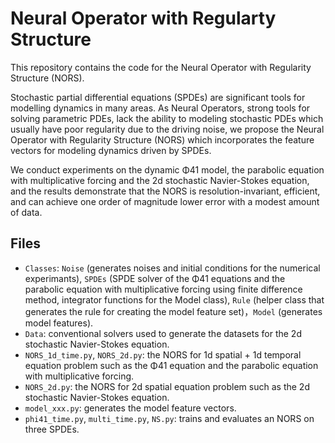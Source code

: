 # Neural Operator with Regularty Structure

This repository contains the code for the Neural Operator with Regularity Structure (NORS). 

Stochastic partial differential equations (SPDEs) are significant tools for modelling dynamics in many areas.  As Neural Operators, strong tools for solving parametric PDEs, lack the ability to modeling stochastic PDEs which usually have poor regularity due to the driving noise, we propose the Neural Operator with Regularity Structure (NORS) which incorporates the feature vectors for modeling dynamics driven by SPDEs. 

We conduct experiments on the dynamic Φ41 model, the parabolic equation with multiplicative forcing and the 2d stochastic Navier-Stokes equation, and the results demonstrate that the NORS is resolution-invariant, efficient, and can achieve one order of magnitude lower error with a modest amount of data.

## Files

- `Classes`: `Noise` (generates noises and initial conditions for the numerical experimants), `SPDEs` (SPDE solver of the Φ41 equations and the parabolic equation with multiplicative forcing using finite difference method, integrator functions for the Model class), `Rule` (helper class that generates the rule for creating the model feature set)，`Model` (generates model features).
- `Data`: conventional solvers used to generate the datasets for the 2d stochastic Navier-Stokes equation.
- `NORS_1d_time.py`, `NORS_2d.py`: the NORS for 1d spatial + 1d temporal equation problem such as the Φ41 equation and the parabolic equation with multiplicative forcing.
- `NORS_2d.py`: the NORS for 2d spatial equation problem such as the 2d stochastic Navier-Stokes equation.
- `model_xxx.py`: generates the model feature vectors.
- `phi41_time.py`, `multi_time.py`, `NS.py`: trains and evaluates an NORS on three SPDEs.
